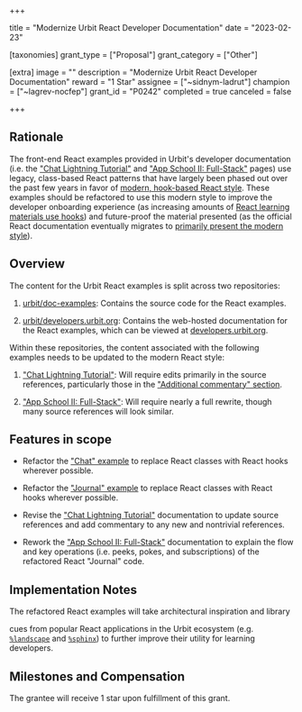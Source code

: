 +++

title = "Modernize Urbit React Developer Documentation"
date = "2023-02-23"

[taxonomies]
grant_type = ["Proposal"]
grant_category = ["Other"]

[extra]
image = ""
description = "Modernize Urbit React Developer Documentation"
reward = "1 Star"
assignee = ["~sidnym-ladrut"]
champion = ["~lagrev-nocfep"]
grant_id = "P0242"
completed = true
canceled = false

+++

## Rationale ##



The front-end React examples provided in Urbit's developer documentation (i.e. the ["Chat Lightning Tutorial"][ex-1] and ["App School II: Full-Stack"][ex-2] pages) use legacy, class-based React patterns that have largely been phased out over the past few years in favor of [modern, hook-based React style][re-hook]. These examples should be refactored to use this modern style to improve the developer onboarding experience (as increasing amounts of [React learning materials use hooks][re-tut]) and future-proof the material presented (as the official React documentation eventually migrates to [primarily present the modern style][re-docs]).



## Overview ##



The content for the Urbit React examples is split across two repositories:



1. [urbit/doc-examples][git-ex]: Contains the source code for the React examples.

2. [urbit/developers.urbit.org][git-org]: Contains the web-hosted documentation for the React examples, which can be viewed at [developers.urbit.org](developers.urbit.org).



Within these repositories, the content associated with the following examples needs to be updated to the modern React style:



1. ["Chat Lightning Tutorial"][ex-1]: Will require edits primarily in the source references, particularly those in the ["Additional commentary" section][ex-1-edit].

2. ["App School II: Full-Stack"][ex-2]: Will require nearly a full rewrite, though many source references will look similar.



## Features in scope ##



- Refactor the ["Chat" example][git-chat-src] to replace React classes with React hooks wherever possible.

- Refactor the ["Journal" example][git-jour-src] to replace React classes with React hooks wherever possible.

- Revise the ["Chat Lightning Tutorial"][git-chat-doc] documentation to update source references and add commentary to any new and nontrivial references.

- Rework the ["App School II: Full-Stack"][git-jour-doc] documentation to explain the flow and key operations (i.e. peeks, pokes, and subscriptions) of the refactored React "Journal" code.



## Implementation Notes ##



The refactored React examples will take architectural inspiration and library

cues from popular React applications in the Urbit ecosystem (e.g. [`%landscape`][git-landscape] and [`%sphinx`][git-sphinx]) to further improve their utility for learning developers.



## Milestones and Compensation ##



The grantee will receive 1 star upon fulfillment of this grant.





[git-ex]: https://github.com/urbit/docs-examples

[git-org]: https://github.com/urbit/developers.urbit.org

[git-chat-src]: https://github.com/urbit/docs-examples/blob/main/chat-app/react-frontend/src/App.jsx

[git-chat-doc]: https://github.com/urbit/developers.urbit.org/blob/main/content/guides/quickstart/chat-guide.md

[git-jour-src]: https://github.com/urbit/docs-examples/blob/main/journal-app/ui/src/App.js

[git-jour-doc]: https://github.com/urbit/developers.urbit.org/blob/main/content/guides/core/app-school-full-stack/7-app-logic.md

[git-landscape]: https://github.com/tloncorp/landscape-apps

[git-sphinx]: https://github.com/arthyn/sphinx



[re-hook]: https://reactjs.org/blog/2019/02/06/react-v16.8.0.html

[re-tut]: https://beta.reactjs.org/learn/tutorial-tic-tac-toe

[re-docs]: https://beta.reactjs.org/



[ex-1]: https://developers.urbit.org/guides/quickstart/chat-guide

[ex-1-edit]: https://developers.urbit.org/guides/quickstart/chat-guide#additional-commentary

[ex-2]: https://developers.urbit.org/guides/core/app-school-full-stack/7-app-logic

[ex-2-get]: https://developers.urbit.org/guides/core/app-school-full-stack/7-app-logic#getting-entries

[ex-2-sub]: https://developers.urbit.org/guides/core/app-school-full-stack/7-app-logic#subscription

[ex-2-add]: https://developers.urbit.org/guides/core/app-school-full-stack/7-app-logic#add-edit-delete
